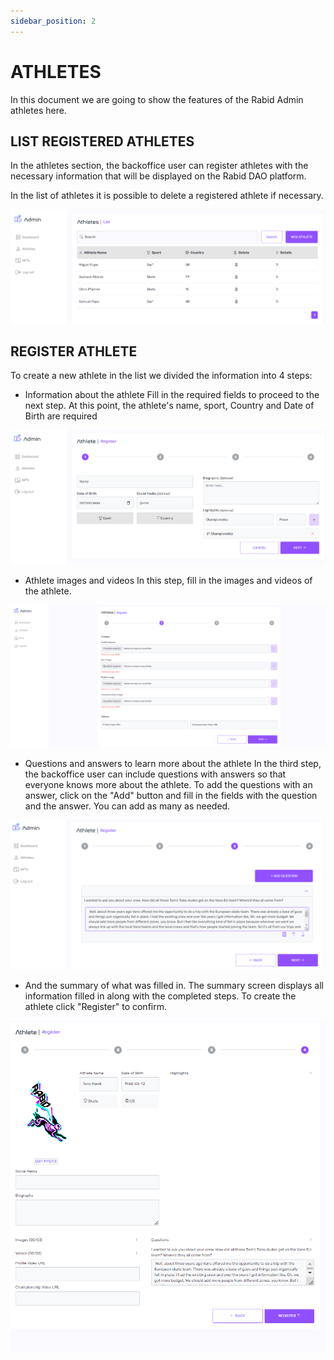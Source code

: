 ```yaml
---
sidebar_position: 2
---
```


# ATHLETES

In this document we are going to show the features of the Rabid Admin athletes here.

## LIST REGISTERED ATHLETES

In the athletes section, the backoffice user can register athletes with the necessary information that will be displayed on the Rabid DAO platform.

In the list of athletes it is possible to delete a registered athlete if necessary.

![img](/img/athletes-1.PNG)


## REGISTER ATHLETE

To create a new athlete in the list we divided the information into 4 steps:

- Information about the athlete
    Fill in the required fields to proceed to the next step. At this point, the athlete's name, sport, Country and Date of Birth are required

![img](/img/athletes-3.PNG)    

- Athlete images and videos
    In this step, fill in the images and videos of the athlete.

![img](/img/athletes-5.PNG)   

- Questions and answers to learn more about the athlete
    In the third step, the backoffice user can include questions with answers so that everyone knows more about the athlete.
    To add the questions with an answer, click on the "Add" button and fill in the fields with the question and the answer. You can add as many as needed.

 ![img](/img/athletes-8.PNG)   

- And the summary of what was filled in.
    The summary screen displays all information filled in along with the completed steps. To create the athlete click "Register" to confirm.

 ![img](/img/athletes-9.PNG)   
